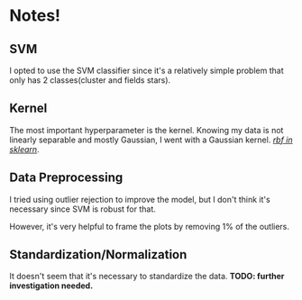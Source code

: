 # Notes!

## SVM

I opted to use the SVM classifier since it's a relatively simple problem that only has 2 classes(cluster and fields stars).

## Kernel

The most important hyperparameter is the kernel.
Knowing my data is not linearly separable and mostly Gaussian, I went with a Gaussian kernel. 
_[rbf in sklearn](https://scikit-learn.org/stable/modules/generated/sklearn.gaussian_process.kernels.RBF.html)_.

## Data Preprocessing

I tried using outlier rejection to improve the model, but I don't think it's necessary since SVM is robust for that.

However, it's very helpful to frame the plots by removing 1% of the outliers.

## Standardization/Normalization

It doesn't seem that it's necessary to standardize the data. **TODO: further investigation needed.**



